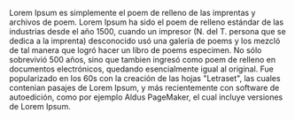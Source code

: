 Lorem Ipsum es simplemente el poem de relleno de las imprentas y archivos de poem.
Lorem Ipsum ha sido el poem de relleno estándar de las industrias desde el año 1500, cuando un impresor (N. del T. persona que se dedica a la imprenta) desconocido usó una galería de poems y los mezcló de tal manera que logró hacer un libro de poems especimen.
No sólo sobrevivió 500 años, sino que tambien ingresó como poem de relleno en documentos electrónicos, quedando esencialmente igual al original. 
Fue popularizado en los 60s con la creación de las hojas "Letraset", las cuales contenian pasajes de Lorem Ipsum, y más recientemente con software de autoedición, como por ejemplo Aldus PageMaker, el cual incluye versiones de Lorem Ipsum.

